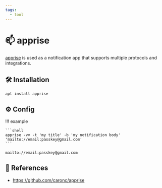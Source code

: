```yaml
---
tags:
  - tool
---
```

# :mailbox: apprise

[apprise][1] is used as a notification app that supports multiple protocols and integrations.

## :hammer_and_wrench: Installation

```shell
apt install apprise
```

## :gear: Config

!!! example

    ```shell
    apprise -vv -t 'my title' -b 'my notification body' 'mailto://email:passkey@gmail.com'
    ```

```shell title="Notification URL List"
mailto://email:passkey@gmail.com
```

## :link: References

- <https://github.com/caronc/apprise>

[1]: <https://github.com/caronc/apprise>
